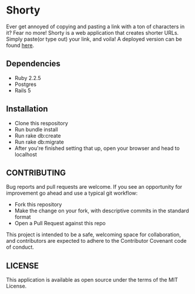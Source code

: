 # Shorty

Ever get annoyed of copying and pasting a link with a ton of characters in it?  Fear no more!  Shorty is a web application that creates shorter URLs.  Simply paste(or type out) your link, and voila! A deployed version can be found [here](https://mini-u.herokuapp.com/).

## Dependencies
- Ruby 2.2.5
- Postgres
- Rails 5

## Installation
- Clone this respository
- Run bundle install
- Run rake db:create
- Run rake db:migrate 
- After you're finished setting that up, open your browser and head to localhost

## CONTRIBUTING

Bug reports and pull requests are welcome. If you see an opportunity for improvement go ahead and use a typical git workflow:

- Fork this repository
- Make the change on your fork, with descriptive commits in the standard format
- Open a Pull Request against this repo

This project is intended to be a safe, welcoming space for collaboration, and contributors are expected to adhere to the Contributor Covenant code of conduct.

## LICENSE

This application is available as open source under the terms of the MIT License.
